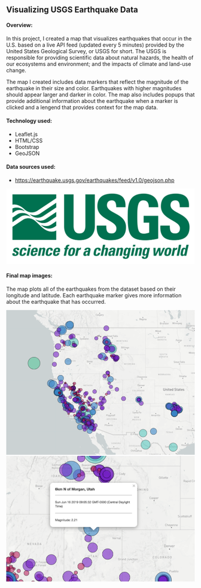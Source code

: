## Visualizing USGS Earthquake Data

#### Overview:
In this project, I created a map that visualizes earthquakes that occur in the U.S. based on a live API feed (updated every 5 minutes) provided by the United States Geological Survey, or USGS for short. The USGS is responsible for providing scientific data about natural hazards, the health of our ecosystems and environment; and the impacts of climate and land-use change.

The map I created includes data markers that reflect the magnitude of the earthquake in their size and color. Earthquakes with higher magnitudes should appear larger and darker in color. The map also includes popups that provide additional information about the earthquake when a marker is clicked and a lengend that provides context for the map data. 

#### Technology used: 
* Leaflet.js
* HTML/CSS
* Bootstrap
* GeoJSON

#### Data sources used: 
* https://earthquake.usgs.gov/earthquakes/feed/v1.0/geojson.php

![usgs_logo](https://github.com/katelynburke/US_Geo_Survey_Mapping/blob/master/Images/usgs_logo.png)

#### Final map images: 
The map plots all of the earthquakes from the dataset based on their longitude and latitude. Each earthquake marker gives more information about the earthquake that has occurred. 

![final_map_1](https://github.com/katelynburke/US_Geo_Survey_Mapping/blob/master/Images/final_map_image.png)
![final_map_2](https://github.com/katelynburke/US_Geo_Survey_Mapping/blob/master/Images/map_image_2.png)
